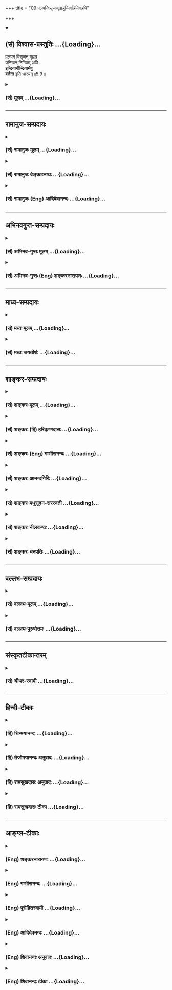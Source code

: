 +++
title = "09 प्रलपन्विसृजन्गृह्णन्नुन्मिषन्निमिषन्नपि"

+++
<div class="js_include" newlevelforh1="2" title="(सं) विश्वास-प्रस्तुतिः" unfilled url="/mahAbhAratam/vyAsaH/shlokashaH/06-bhIShma-parva/03-bhagavad-gItA-parva/saMskRtam/vishvAsa-prastutiH/05_karma-saMnyAsa-yogaH/09_pralapanvisRjangR.md">
<details open><summary><h2>(सं) विश्वास-प्रस्तुतिः ...{Loading}...</h2></summary>

प्रलपन् विसृजन् गृह्णन्न्  
उन्मिषन् निमिषन्न् अपि।  
**इन्द्रियाणीन्द्रियार्थेषु**  
**वर्तन्त** इति धारयन्॥5.9॥
</details>
</div>
<div class="js_include collapsed" newlevelforh1="3" title="(सं) मूलम्" unfilled url="/mahAbhAratam/vyAsaH/shlokashaH/06-bhIShma-parva/03-bhagavad-gItA-parva/saMskRtam/mUlam/05_karma-saMnyAsa-yogaH/09_pralapanvisRjangR.md">
<details><summary><h3>(सं) मूलम् ...{Loading}...</h3></summary>

प्रलपन्विसृजन्गृह्णन्नुन्मिषन्निमिषन्नपि।  
इन्द्रियाणीन्द्रियार्थेषु वर्तन्त इति धारयन्।।5.9।।
</details>
</div>


_________________
## रामानुज-सम्प्रदायः
<div class="js_include collapsed" newlevelforh1="3" title="(सं) रामानुजः मूलम्" unfilled url="/mahAbhAratam/vyAsaH/shlokashaH/06-bhIShma-parva/03-bhagavad-gItA-parva/saMskRtam/rAmAnujaH/mUlam/05_karma-saMnyAsa-yogaH/09_pralapanvisRjangR.md">
<details><summary><h3>(सं) रामानुजः मूलम् ...{Loading}...</h3></summary>

।।5.9।। एवम् आत्म**तत्त्ववित्** श्रोत्रादीनि ज्ञानेन्द्रियाणि वागादीनि
कर्मेन्द्रियाणि प्राणाः च स्वस्य विषयेषु **वर्तन्ते इति धारयन्**
अनुसन्दधानो न अहं **किञ्चित् करोमि इति मन्येत।** ज्ञानैकस्वभावस्य मम
कर्ममूलेन्द्रियप्राणसम्बन्धकृतम् ईदृशं कर्तृत्वम् न स्वरूपप्रयुक्तम् इति
मन्येत इत्यर्थः।

</details>
</div>
<div class="js_include collapsed" newlevelforh1="3" title="(सं) रामानुजः वेङ्कटनाथः" unfilled url="/mahAbhAratam/vyAsaH/shlokashaH/06-bhIShma-parva/03-bhagavad-gItA-parva/saMskRtam/rAmAnujaH/venkaTanAthaH/05_karma-saMnyAsa-yogaH/09_pralapanvisRjangR.md">
<details><summary><h3>(सं) रामानुजः वेङ्कटनाथः ...{Loading}...</h3></summary>

8 5.9।। एवमर्जुनस्य परिपृच्छतः साक्षात्प्रश्नस्योत्तरमुक्तम् अथ तदाशयविदो
भगवत आभिप्रायिकं वाक्यमुत्तरसङ्गत्यर्थं दर्शयति यत इति। युक्तोऽत्र
योगनिष्ठः तत्त्ववित् तदन्तर्गतात्मतत्त्वविज्ञानवान्। तदाह
एवमात्मतत्त्वविदिति। पश्यन् श्रृण्वन् स्पृशन् जिघ्रन् अश्नन् इति
चक्षुश्श्रोत्रत्वरघ्राणजिह्वाख्यज्ञानेन्द्रियव्यापाराः। गच्छन् प्रलपन्
विसृजन् गृह्णन् इति पादादिकर्मेन्द्रियव्यापाराः। तत्रविसृजन् इति
पायूपस्थव्यापारसङ्ग्रहः। उक्तं चपायूपस्थे विसर्गार्थमिन्द्रिये
तुल्यकर्मणी। विसर्गे च पुरीषस्य विसर्गे चाभिकामतः इति। स्वपन् श्वसन्
उन्मिषन् निमिषन् इति तुप्राणव्यापाराः। स्वापस्य तमोवृत्तित्वेऽपि
प्राणाधीनत्वं सिद्धम्। उन्मिषन् निमिषन् इति तु
व्यानाख्यप्राणव्यापारः। श्वसन् इति तु
प्राणसंज्ञकप्राणविशेषव्यापारः। गृह्णन् इति पाणिव्यापारपरोऽपि
अपानव्यापारस्यापि तन्त्रेण ग्राहकः। तदपानेनाजिघृक्षत्तदावयत्स य
एषोऽन्नस्य ग्रहो यद्वायुः ऐ.उ.3।10 इति। एवं विभागज्ञापनाय श्रोत्रादीनि
ज्ञानेन्द्रियाणि वागादीनि च कर्मेन्द्रियाणि प्राणाश्चेत्युक्तम्।
इन्द्रियशब्दोऽत्र सर्वेन्द्रियप्रवृत्त्यादिहेतुतया प्राणसंवादादिषु
प्रसिद्ध मुख्यप्राणमजहल्लक्षणया लक्षयतीति तात्पर्यम्। इन्द्रियार्थेषु
इत्येतदपि तथैव लक्षकमिति व्यञ्जनायस्वविषयेष्वित्युक्तम्।
नन्विन्द्रियप्राणेष्वर्कर्तृषु कर्तृत्वाध्यासः स्वस्याकर्तृत्वबुद्धिश्च
भ्रान्तिरेव स्यात् आत्मन एव कर्तृत्वस्यकर्ता शास्त्रार्थवत्त्वात्
ब्र.सू.2।3।33 इत्यादिभिःस्थापितत्वादित्यत्राहज्ञानैकस्वभावस्येति।
कर्मणां मिथ्यात्वानुसन्धानमिह परोक्तमयुक्तम्इन्द्रियाणीन्द्रियार्थेषु
वर्तन्ते इत्यस्याप्यननुसन्धेयत्वप्रसङ्गात्। मुक्तस्य
स्वेच्छागृहीतेन्द्रियादिव्यवच्छेदायोपाधीनामप्यौपाधिकत्वव्यञ्जनाय
चकर्ममूलशब्दः। ईदृशमिति पुण्यपापरूपमित्यर्थः। अत्रतत्त्ववित् इति
निरुपाधिकस्वरूपपरत्वात्कार्यकारण 13।20 इत्यादाविव न
चिदचिद्व्यापारविभागोक्तिः।  
  

</details>
</div>
<div class="js_include collapsed" newlevelforh1="3" title="(सं) रामानुजः (Eng) आदिदेवानन्दः" unfilled url="/mahAbhAratam/vyAsaH/shlokashaH/06-bhIShma-parva/03-bhagavad-gItA-parva/saMskRtam/rAmAnujaH/english/AdidevAnandaH/05_karma-saMnyAsa-yogaH/09_pralapanvisRjangR.md">
<details><summary><h3>(सं) रामानुजः (Eng) आदिदेवानन्दः ...{Loading}...</h3></summary>

5.8 - 5.9 Thus he who knows the truth concerning the self should reflect in mind that the ear and the other organs of sensation (Jnanendriyas) as also organs of action (Karmendriyas) and the vital currents (the Pranas)
are occupied with their own respective objects. Thus he should know, 'I do not do anything at all.' He should reflect, 'My intrinsic nature is one of knowledge. The sense of agency comes because of the association of the self with the senses and the Pranas which are rooted in Karma. It does not spring from my essential nature.'

</details>
</div>


_________________
## अभिनवगुप्त-सम्प्रदायः
<div class="js_include collapsed" newlevelforh1="3" title="(सं) अभिनव-गुप्तः मूलम्" unfilled url="/mahAbhAratam/vyAsaH/shlokashaH/06-bhIShma-parva/03-bhagavad-gItA-parva/saMskRtam/abhinava-guptaH/mUlam/05_karma-saMnyAsa-yogaH/09_pralapanvisRjangR.md">
<details><summary><h3>(सं) अभिनव-गुप्तः मूलम् ...{Loading}...</h3></summary>

।।5.7 5.11।। योगयुक्त इत्यादि आत्मसिद्धये इत्यन्तम्। सर्वभूतानामात्मभूतः
आत्मा यस्य स सर्वमपि कुर्वाणो न लिप्यते अकरणप्रतिषेधारूढत्वात्। अत एव
दर्शनादीनि कुर्वन्नपि असौ एवं धारयति प्रतिपत्तिदार्ढ्येन निश्चिनुते
चक्षुरादीनामिन्द्रियाणां यदि स्वविषयेषु प्रवृत्तिः मम किमायातम् न हि
अन्यस्य कृतेनापरस्य +++(S अन्यस्य कृतेनान्यस्य अन्यकृतेन परस्य)+++ लेपः इति।
तदेव ब्रह्मणि कर्मणां समर्पणम्। अत्र चिह्नम् अस्य गतसङ्गता। अतो न
लिप्यते। योगिनश्च केवलैः सङ्गरहितैः परस्परानपेक्षिभिश्च कायादिभिः
कुर्वन्ति कर्माणि सङ्गाभावात्।

</details>
</div>
<div class="js_include collapsed" newlevelforh1="3" title="(सं) अभिनव-गुप्तः (Eng) शङ्करनारायणः" unfilled url="/mahAbhAratam/vyAsaH/shlokashaH/06-bhIShma-parva/03-bhagavad-gItA-parva/saMskRtam/abhinava-guptaH/english/shankaranArAyaNaH/05_karma-saMnyAsa-yogaH/09_pralapanvisRjangR.md">
<details><summary><h3>(सं) अभिनव-गुप्तः (Eng) शङ्करनारायणः ...{Loading}...</h3></summary>

5.9 See Comment under 5.11

</details>
</div>


_________________
## माध्व-सम्प्रदायः
<div class="js_include collapsed" newlevelforh1="3" title="(सं) मध्वः मूलम्" unfilled url="/mahAbhAratam/vyAsaH/shlokashaH/06-bhIShma-parva/03-bhagavad-gItA-parva/saMskRtam/madhvaH/mUlam/05_karma-saMnyAsa-yogaH/09_pralapanvisRjangR.md">
<details><summary><h3>(सं) मध्वः मूलम् ...{Loading}...</h3></summary>

।।5.8 5.9।। सन्न्यासं स्पष्टयति पुनः श्लोकद्वयेन।

</details>
</div>
<div class="js_include collapsed" newlevelforh1="3" title="(सं) मध्वः जयतीर्थः" unfilled url="/mahAbhAratam/vyAsaH/shlokashaH/06-bhIShma-parva/03-bhagavad-gItA-parva/saMskRtam/madhvaH/jayatIrthaH/05_karma-saMnyAsa-yogaH/09_pralapanvisRjangR.md">
<details><summary><h3>(सं) मध्वः जयतीर्थः ...{Loading}...</h3></summary>

।।5.8 5.9।। नैव किञ्चिदित्यादेः प्रतिपाद्यमाह **सन्न्यासमि**ति। ज्ञेयः
इत्यादिनाविशुद्धात्मा इत्यादिना च स्पष्टीकृतत्वात् **पुनरि**ति। स्पष्टं
च प्रागनुक्तसङ्कल्पत्यागस्याभिधानात्।

</details>
</div>


_________________
## शाङ्कर-सम्प्रदायः
<div class="js_include collapsed" newlevelforh1="3" title="(सं) शङ्करः मूलम्" unfilled url="/mahAbhAratam/vyAsaH/shlokashaH/06-bhIShma-parva/03-bhagavad-gItA-parva/saMskRtam/shankaraH/mUlam/05_karma-saMnyAsa-yogaH/09_pralapanvisRjangR.md">
<details><summary><h3>(सं) शङ्करः मूलम् ...{Loading}...</h3></summary>

।।5.8 5.9।। **नैव किञ्चित् करोमीति युक्तः** समाहितः सन् **मन्येत**
चिन्तयेत् **तत्त्ववित्** आत्मनो याथात्म्यं तत्त्वं वेत्तीति तत्त्ववित्
परमार्थदर्शीत्यर्थः।। कदा कथं वा तत्त्वमवधारयन् मन्येत इति उच्यते
पश्यन्निति। मन्येत इति पूर्वेण संबन्धः। यस्य एवं तत्त्वविदः
सर्वकार्यकरणचेष्टासु कर्मसु अकर्मैव पश्यतः सम्यग्दर्शिनः तस्य
सर्वकर्मसंन्यासे एव अधिकारः कर्मणः अभावदर्शनात्। न हि मृगतृष्णिकायाम्
उदकबुद्ध्या पानाय प्रवृत्तः उदकाभावज्ञानेऽपि तत्रैव पानप्रयोजनाय
प्रवर्तते।।  
  
यस्तु पुनः अतत्त्ववित् प्रवृत्तश्च कर्मयोगे

</details>
</div>
<div class="js_include collapsed" newlevelforh1="3" title="(सं) शङ्करः (हि) हरिकृष्णदासः" unfilled url="/mahAbhAratam/vyAsaH/shlokashaH/06-bhIShma-parva/03-bhagavad-gItA-parva/saMskRtam/shankaraH/hindI/harikRShNadAsaH/05_karma-saMnyAsa-yogaH/09_pralapanvisRjangR.md">
<details><summary><h3>(सं) शङ्करः (हि) हरिकृष्णदासः ...{Loading}...</h3></summary>

।।5.9।। तत्त्वको समझकर कब और किस प्रकार ऐसे माने सो कहते हैं ( देखता
सुनता छूता सूँघता खाता चलता सोता श्वास लेता बोलता त्याग करता ग्रहण करता
तथा आँखोंको खोलता और मूँदता हुआ भी इन्द्रियाँ इन्द्रियोंके विषयमें बर्त
रही हैं ऐसे समझकर ) ऐसे माने कि मैं कुछ भी नहीं करता। इस प्रकार इसका
पहलेके आधे श्लोकसे सम्बन्ध है। जो इस प्रकार तत्त्वज्ञानी है अर्थात् सब
इन्द्रियाँ और अन्तःकरणोंकी चेष्टारूप कर्मोंमें अकर्म देखनेवाला है वह
अपनेमें कर्मोंका अभाव देखता है इसलिये उस यथार्थ ज्ञानीका
सर्वकर्मसंन्यासमें ही अधिकार है। क्योंकि मृगतृष्णिकामें जल समझकर उसको
पीनेके लिये प्रवृत्त हुआ मनुष्य उसमें जलके अभावका ज्ञान हो जानेपर फिर भी
वही जल पीनेके लिये प्रवृत्त नहीं होता।

</details>
</div>
<div class="js_include collapsed" newlevelforh1="3" title="(सं) शङ्करः (Eng) गम्भीरानन्दः" unfilled url="/mahAbhAratam/vyAsaH/shlokashaH/06-bhIShma-parva/03-bhagavad-gItA-parva/saMskRtam/shankaraH/english/gambhIrAnandaH/05_karma-saMnyAsa-yogaH/09_pralapanvisRjangR.md">
<details><summary><h3>(सं) शङ्करः (Eng) गम्भीरानन्दः ...{Loading}...</h3></summary>

5.9 Yuktah, remaining absorbed in the Self; tattva-vit, the knower of
Reality-knower of the real nature of Truth, of the Self, i.e., the seer
of the supreme Reality; manyeta, should think; 'na karomi eva, I
certainly do not do; kincit, anything.' Having realized the Truth, when
or how should he think; This is being answered; Api, even; pasyan, while
seeing; srnvan, hearing; sprsan, touching; jighran, smelling; asnan,
eating; gacchan, moving; svapan, sleeping; svasan, breathing; pralapan,
speaking; visrjan, releasing; grhnan, holding; unmisan, opening;
nimisan, closing the eyes. All these are to be connected with the above
manyeta (should think). For the man who has known the Truth thus, who
finds nothing but inaction in action-in all the movements of the body
and organs-, and who has full realization, there is competence only for
giving up all actions because of his realization of the nonexistence of
actions. Indeed, one who proceeds to drink water in a mirage thinking
that water is there, surely does not go there itself for drinking water
even after knowing that no water exists there!

</details>
</div>
<div class="js_include collapsed" newlevelforh1="3" title="(सं) शङ्करः आनन्दगिरिः" unfilled url="/mahAbhAratam/vyAsaH/shlokashaH/06-bhIShma-parva/03-bhagavad-gItA-parva/saMskRtam/shankaraH/AnandagiriH/05_karma-saMnyAsa-yogaH/09_pralapanvisRjangR.md">
<details><summary><h3>(सं) शङ्करः आनन्दगिरिः ...{Loading}...</h3></summary>

।।5.9।। सार्धं समनन्तरश्लोकमाकाङ्क्षापूर्वकमुत्थापयति **कदेत्यादिना।**
चक्षुरादिज्ञानेन्द्रियैर्वागादिकर्मेन्द्रियैः
प्राणादिवायुभेदैरन्तःकरणचतुष्टयेन च तत्तच्चेष्टानिर्वर्तनावस्थायां
तत्तदर्थेषु सर्वा प्रवृत्तिरिन्द्रियाणामेवेत्यनुसंदधानो नैव
किंचित्करोमीति विद्वान्प्रतिपद्यत इत्यर्थः। यथोक्तस्य विदुषो
विध्यभावेऽपि विद्यासामर्थ्यात्प्रतिपत्तिकर्मभूतं कर्मसंन्यासं
फलात्मकमभिलषति **यस्येति।** अज्ञस्येव विदुषोऽपि कर्मसु
प्रवृत्तिसंभवात्कुतः संन्यासेऽधिकारः स्यादित्याशङ्क्याह **नहीति।**

</details>
</div>
<div class="js_include collapsed" newlevelforh1="3" title="(सं) शङ्करः मधुसूदन-सरस्वती" unfilled url="/mahAbhAratam/vyAsaH/shlokashaH/06-bhIShma-parva/03-bhagavad-gItA-parva/saMskRtam/shankaraH/madhusUdana-sarasvatI/05_karma-saMnyAsa-yogaH/09_pralapanvisRjangR.md">
<details><summary><h3>(सं) शङ्करः मधुसूदन-सरस्वती ...{Loading}...</h3></summary>

।।5.9।। तत्र दर्शनश्रवणस्पर्शनघ्राणाशनानि चक्षुःश्रोत्रत्वग्घ्राणरसनानां
पञ्चज्ञानेन्द्रियाणां
व्यापाराःपश्यन्शृण्वन्स्पृशञ्जिघ्रन्नश्नन्नित्युक्ताः। गतिः पादयोः
प्रलापो वाचः विसर्गः पायुपस्थयोः ग्रहणं हस्तयोरिति पञ्च
कर्मेन्द्रियव्यापाराः गच्छन्प्रलपन्विसृजन्गृह्णन्नित्युक्ताः। श्वसन्निति
प्राणादिपञ्चकस्य व्यापारोपलक्षणम्। उन्मिषन्निमिषन्निति
नागकूर्मादिपञ्चकस्य। स्वपन्नित्यन्तःकरणचतुष्टस्य। अर्थक्रमवशात्पाठक्रमं
भंक्त्वा व्याख्याताविमौ श्लोकौ।
यस्मात्सर्वव्यापारेष्वप्यात्मनोऽकर्तृत्वमेव पश्यति अतः कुर्वन्नपि न
लिप्यत इति युक्तमेवोक्तमिति भावः।

</details>
</div>
<div class="js_include collapsed" newlevelforh1="3" title="(सं) शङ्करः नीलकण्ठः" unfilled url="/mahAbhAratam/vyAsaH/shlokashaH/06-bhIShma-parva/03-bhagavad-gItA-parva/saMskRtam/shankaraH/nIlakaNThaH/05_karma-saMnyAsa-yogaH/09_pralapanvisRjangR.md">
<details><summary><h3>(सं) शङ्करः नीलकण्ठः ...{Loading}...</h3></summary>

।।5.8 5.9।। न लिप्यत इत्येतदुपपादयति **नैवेति** **द्वाभ्याम्।**
तत्त्ववित् अहं नैव किंचित्करोमीति मन्येत मन्यते। तत्र हेतुः। इन्द्रियाणि
उपलक्षणमिदं प्राणादेरपि। इन्द्रियादय इन्द्रियार्थेषु स्वेषु विषयेषु
वर्तन्ते इति धारयन्निश्चिन्वन्नत्वहं विषयेषु वर्ते इति मन्यते।
धारयन्निति हेतौ शतृप्रत्ययः। अत्र दर्शनादयः पञ्चज्ञानेन्द्रियाणां
व्यापाराः। गमनविसर्गप्रलपनग्रहणानि कर्मेन्द्रियाणाम्। तानिच
आनन्दस्योपलक्षणानि। श्वसन्निति प्राणस्य स्वपन्निति बुद्धेः
उन्मेषणनिमेषणे कूर्माख्यप्राणस्येति विभागः। क्रमस्त्वविवक्षितः। एतानि
कुर्वन्नप्यभिमानाभावान्नलिप्यत इत्यर्थः।

</details>
</div>
<div class="js_include collapsed" newlevelforh1="3" title="(सं) शङ्करः धनपतिः" unfilled url="/mahAbhAratam/vyAsaH/shlokashaH/06-bhIShma-parva/03-bhagavad-gItA-parva/saMskRtam/shankaraH/dhanapatiH/05_karma-saMnyAsa-yogaH/09_pralapanvisRjangR.md">
<details><summary><h3>(सं) शङ्करः धनपतिः ...{Loading}...</h3></summary>

।।5.8 5.9।। कुर्वन्नपि कुतो न लिप्यत इत्याशङ्क्य यतोऽसौ परमार्थतो न
करोतीत्याह द्वाभ्याम् **नैवेति।** युक्तः समाहितः सन्नादौ कर्मयोगयुक्त
इति वाऽयं पक्षोऽध्याहारसापेक्षत्वादाचार्यैरुपेक्षितिः।
तत्त्ववित्परमार्थदर्शी नैव किंचित्करोमीति मन्येत मन्यते।
कदेत्यपेक्षायामाह पश्यन्नित्यादि। अपेः सर्वत्र संबन्धः।
पश्यन्नित्यादिज्ञानेन्द्रियाणां व्यापारान् गच्छन्निति पादयोर्व्यापारं
स्वपन्निति बुद्धेः श्वसन्निति प्राणस्य प्रलपन्निति वाचः विसृजन्निति
पायूपस्थयोः गृह्णन्निति हस्तयोः उन्मिषन्निमिषन्निति कूर्माख्यप्राणस्य
कुर्वन्नपीन्द्रियाणीन्द्रियार्थेषु वर्तन्ते नाहमसङ्ग आत्मेति धारयन्
बुद्य्धा निश्चयं कुर्वन् किंचित्सरोमीति तत्त्वविन्मन्यतेऽतो न लिप्यत
इत्यर्थः। यद्वानन्वेवं कर्तृत्वाभिमानशून्य इन्द्रियैः प्रतिषिद्धमपि
कुर्यादित्यत आह **इन्द्रियाणीति।** इन्द्रियाणीन्द्रियार्थेष्विष्टेषु
विषयेषु वर्तन्त इति हेतोरन्याय्यमपि कुर्युरित्य इन्द्रियाणि
धारयन्त्त्स्वायत्तानि यथेष्टसंचारपराङ्भुखानि कुर्वन्निति। अस्मिन्पक्षे
प्रकरणविरोधोऽनुषक्लेशश्च परिहर्तव्यः।

</details>
</div>


_________________
## वल्लभ-सम्प्रदायः
<div class="js_include collapsed" newlevelforh1="3" title="(सं) वल्लभः मूलम्" unfilled url="/mahAbhAratam/vyAsaH/shlokashaH/06-bhIShma-parva/03-bhagavad-gItA-parva/saMskRtam/vallabhaH/mUlam/05_karma-saMnyAsa-yogaH/09_pralapanvisRjangR.md">
<details><summary><h3>(सं) वल्लभः मूलम् ...{Loading}...</h3></summary>

।।5.8 5.9।। कुर्वन्नपि न लिप्यते इत्येतद्विरुद्धमित्याशङ्क्य
सर्वेन्द्रियव्यापारसत्वेऽपि कर्तृत्त्वाद्यभिमानाभावेन
निर्द्वन्द्वत्वान्न विरुद्धमित्याह नैव किञ्चिदिति। मनस इन्द्रियाणां च
व्यापाराःउन्मिषन्निमिषन्नपि इत्यन्तं निर्दिष्टाः। स्वविषयेषु
हीमानीन्द्रियाणि प्रवर्त्तन्ते नाहमिति। साङ्ख्यवद्धारवन् न लिप्यते। तथा
चोक्तं सूत्रकृतातदविगम उत्तरपूर्वाघयोरश्लेषविनाशौ ब्र.सू.4।1।13 इति।
कर्मभिर्न स बध्यतेइति।

</details>
</div>
<div class="js_include collapsed" newlevelforh1="3" title="(सं) वल्लभः पुरुषोत्तमः" unfilled url="/mahAbhAratam/vyAsaH/shlokashaH/06-bhIShma-parva/03-bhagavad-gItA-parva/saMskRtam/vallabhaH/puruShottamaH/05_karma-saMnyAsa-yogaH/09_pralapanvisRjangR.md">
<details><summary><h3>(सं) वल्लभः पुरुषोत्तमः ...{Loading}...</h3></summary>

।। 5.9ननु नियतफलस्य कर्मणः कृतस्य कथं न फलं इत्याशङ्क्याह नैव
किञ्चिदित्यादित्रयेण। तत्त्ववित् भगवदिङ्गितज्ञः युक्तः मद्भावयुक्तः
सन्नैव किञ्चित्करोमि अहं किञ्चिदपि न करोमि किन्तु भगवदिच्छया तदाज्ञया
यथा स कारयति तथा वारिवशात्तृणादिचलनवत् कर्म किमपि मत्तो न भवति न त्वहं
करोमि इति यो मन्येत स पापेन कर्मजफलेन न लिप्यते। एवंरूपस्य स्थितिमाह
पश्यन्निति। भावात्मकेन मनसा स्थिरीकृतालौकिकेन्द्रियैश्चक्षुःप्रभृतिभिः
पश्यन् भगवत्स्वरूपदर्शनं कुर्वन् शृण्वन् भगवत्कूजितवेण्वादिशब्दान्
स्पृशन् भगवच्चरणारविन्दस्पर्श कुर्वन् जिघ्रन् भगवन्मुखामोदाद्याघ्राणं
कुर्वन् अश्रन्৷৷. गच्छन् गोचारणादिलीलायां सङ्गे गच्छन् स्वपन् लीलादिसमये
नेत्रमुद्रणं कुर्वन् श्वसन् विप्रयोगादिना श्वासविमोकं कुर्वन् प्रलपन्
तद्भावेन मत्तावस्थायां भ्रमरवद्गानं कुर्वन् विसृजन् तदवस्थायामेव दूरे
यच्छन् गृह्णन् तदवस्थयैवालिङ्गनादि चरणेषु कुर्वन् उन्मिषन्
मत्तावस्थात्यागेन स्वरूपानुभवं कुर्वन् निमिषन् तत्सुखानुभवेन
नेत्रनिमीलनं कुर्वन् इन्द्रियाणि इन्द्रियार्थेषु भगवदवयवेषु वर्तन्त इति
धारयन्।  
  

</details>
</div>


_________________
## संस्कृतटीकान्तरम्
<div class="js_include collapsed" newlevelforh1="3" title="(सं) श्रीधर-स्वामी" unfilled url="/mahAbhAratam/vyAsaH/shlokashaH/06-bhIShma-parva/03-bhagavad-gItA-parva/saMskRtam/shrIdhara-svAmI/05_karma-saMnyAsa-yogaH/09_pralapanvisRjangR.md">
<details><summary><h3>(सं) श्रीधर-स्वामी ...{Loading}...</h3></summary>

।।5.8 5.9।। कर्म कुर्वन्नपि न लिप्यत इत्येतद्विरुद्धमित्याशङ्क्य
कर्तृत्वाभिमानाभावान्न विरुद्धमित्याह **नैवेति** द्वाभ्याम्। कर्मयोगेन
युक्तः क्रमेण तत्त्वविद्भूत्वा दर्शनश्रवणादीनि कुर्वन्नपि
इन्द्रियाणीन्द्रियार्थेषु वर्तन्त इति धारयन्बुद्ध्या निश्चित्य
किंचिदप्यहं न करोमीति मन्येत मन्यते। तत्र दर्शनश्रवणस्पर्शनावघ्राणाशनानि
चक्षुरादिज्ञानेन्द्रियव्यापाराः गतिः पादयोः स्वापो बुद्धेः श्वासः
प्राणस्य प्रलपनं वागिन्द्रियस्य विसर्गः पायूपस्थयोः ग्रहणं हस्तयोः
उन्मेषणनिमेषणे कूर्माख्यप्राणस्येति विवेकः। एतानि कर्माणि
कुर्वन्नप्यनभिमानाद्ब्रह्मविन्न लिप्यते। तथाच पारमर्षं सूत्रं तदधिगम
उत्तरपूर्वाघयोरश्लेषविनाशौ तद्व्यपदेशात इति।

</details>
</div>


_________________
## हिन्दी-टीकाः
<div class="js_include collapsed" newlevelforh1="3" title="(हि) चिन्मयानन्दः" unfilled url="/mahAbhAratam/vyAsaH/shlokashaH/06-bhIShma-parva/03-bhagavad-gItA-parva/hindI/chinmayAnandaH/05_karma-saMnyAsa-yogaH/09_pralapanvisRjangR.md">
<details><summary><h3>(हि) चिन्मयानन्दः ...{Loading}...</h3></summary>

।।5.9।। एक ज्ञानी सिद्ध पुरुष भी जगत् में औरों के समान ही कुशलतापूर्वक
कर्म करते हुए रहता है न कि पाषाण की प्रतिमा के समान निष्क्रिय होकर। सर्व
सामान्य और स्वाभाविक क्रियायों की एक सूची ही इन दो श्लोकों में दी हुई है
जैसे देखता हुआ सुनता हुआ৷৷.आदि। भगवान् कहते हैं कि जीवन की इन अपरिहार्य
क्रियायों में ज्ञानी पुरुष किसी प्रकार का कर्तृत्व अभिमान नहीं
रखता। निद्रा अवस्था में अहंकार के अभाव में हमें अपनी श्वसन क्रिया का कोई
भान नहीं रहता। इसी प्रकार अहंकार के नष्ट होने पर उपर्युक्त सभी क्रियाएँ
अपने स्वाभाविक रूप से होती रहती हैं। परन्तु ज्ञानी पुरुष को सदा यह भान
रहता है कि मैं किंचिन्मात्र कर्म नहीं करता हूँ। इसका अर्थ यह नहीं हुआ कि
सिद्ध पुरुष उपचाररहित नींद में चलने वाला रोगी बन जाता है दोनों में मुख्य
भेद यह है कि नींद में चलने वाले को किसी प्रकार का भान नहीं रहता जबकि
ज्ञानी पुरुष अपने चैतन्य स्वरूप के प्रति सदा जागरूक रहता है। युक्त
अर्थात् आत्मस्वरूप में स्थित इस शब्द के द्वारा यह सूचित करते हैं कि
अहंकार का पूर्ण त्याग करना केवल आत्मज्ञानी के लिये ही संभव हो सकता है।
इस युक्तता में साधक तथा सिद्ध पुरुषों के भेद से कुछ तारतम्य होता है।
जहाँ साधकगण अध्ययन श्रवण मनन आदि की सहायता से बौद्धिक स्तर पर स्वस्वरूप
के प्रति सजग रहने का प्रयत्न करते हैं वहाँ सिद्ध पुरुष के लिए तो
स्वस्वरूपानुभूति सदा सहज रूप में बनी ही रहती है। अत अहंकार का त्याग करने
के लिए हमको आत्मज्ञान प्राप्त करना चाहिए। जाग्रत अवस्था के अपने
व्यक्तित्व का विस्मरण होने पर ही हम अपने ही बनाये स्वप्न के शिकार बन
जाते हैं। स्वप्नावस्था के दुखों का अन्त तभी होगा जब हम पुन अपने जाग्रत
अवस्था के स्वरूप का साक्षात्कार कर लेंगे। इसी प्रकार मैं कर्ता हूँ इस
अविद्या जनित कर्तृत्व भाव की निवृत्ति आत्मस्वरूप के सम्यक् ज्ञान से ही
होगी कि आत्मा अर्थात् मैं अकर्ता हूँ। इसी तथ्य को इस श्लोक में दर्शाया
गया है कि ज्ञानी पुरुष जानता है कि इन्द्रियाँं अपनेअपने विषयों में विचरण
करती हैं जबकि आत्मा सदा अकर्त्ता ही है। यदि समुद्र चेतन होता तो वह स्वयं
में ही उत्पन्न और नष्ट होती हुई लहरों को देख सकता। आत्मस्वरूप में स्थित
ज्ञानी पुरुष शरीरादि उपाधियों द्वारा किये जा रहे कर्मों को साक्षी भाव से
देखता रहता है। टंकण (टाइप) करते हुए हम अपनी उँगलियों को कार्यरत देख सकते
हैं और तब टाइप राइटर पर चलती उँगलियों की क्रिया एक क्रीड़ा बन जाती है।
यही स्थिति है ज्ञानी पुरुष की। चिन्ता और विक्षेप से रहित हुआ आत्मानुभूति
में स्थित पुरुष का यह निश्चयात्मक ज्ञान होता है कि मैं किंचिन्मात्र कर्म
नहीं करता हूँ। परन्तु कर्म में ही प्रवृत्त अतत्त्ववित् पुरुष को किस
प्रकार कर्म करने चाहिये भगवान् कहते हैं

</details>
</div>
<div class="js_include collapsed" newlevelforh1="3" title="(हि) तेजोमयानन्दः अनुवादः" unfilled url="/mahAbhAratam/vyAsaH/shlokashaH/06-bhIShma-parva/03-bhagavad-gItA-parva/hindI/tejomayAnandaH/anuvAdaH/05_karma-saMnyAsa-yogaH/09_pralapanvisRjangR.md">
<details><summary><h3>(हि) तेजोमयानन्दः अनुवादः ...{Loading}...</h3></summary>

।।5.9।। बोलता हुआ, त्यागता हुआ, ग्रहण करता हुआ तथा आँखों को खोलता और
बन्द करता हुआ (वह) निश्चयात्मक रूप से जानता है कि सब इन्द्रियाँ
अपने-अपने विषयों में विचरण कर रही हैं।।

</details>
</div>
<div class="js_include collapsed" newlevelforh1="3" title="(हि) रामसुखदासः अनुवादः" unfilled url="/mahAbhAratam/vyAsaH/shlokashaH/06-bhIShma-parva/03-bhagavad-gItA-parva/hindI/rAmasukhadAsaH/anuvAdaH/05_karma-saMnyAsa-yogaH/09_pralapanvisRjangR.md">
<details><summary><h3>(हि) रामसुखदासः अनुवादः ...{Loading}...</h3></summary>

।।5.8 -- 5.9।। तत्त्वको जाननेवाला साङ्ख्ययोगी देखता, सुनता, छूता, सूँघता,
खाता, चलता, ग्रहण करता, बोलता, मल-मूत्र का त्याग करता, सोता हुआ, श्वास
लेता तथा आँखें खोलता और मूँदता हुआ भी 'सम्पूर्ण इन्द्रियाँ इन्द्रियोंके
विषयोंमें बरत रही हैं' -- ऐसा समझकर 'मैं (स्वयं) कुछ भी नहीं करता हूँ'
-- ऐसा माने।

</details>
</div>
<div class="js_include collapsed" newlevelforh1="3" title="(हि) रामसुखदासः टीका" unfilled url="/mahAbhAratam/vyAsaH/shlokashaH/06-bhIShma-parva/03-bhagavad-gItA-parva/hindI/rAmasukhadAsaH/TIkA/05_karma-saMnyAsa-yogaH/09_pralapanvisRjangR.md">
<details><summary><h3>(हि) रामसुखदासः टीका ...{Loading}...</h3></summary>

5.9।।***व्याख्या--*'तत्त्ववित् युक्तः'--**यहाँ ये पद साङ्ख्य-योगके
विवेकशील साधकके वाचक हैं, जो तत्त्ववित् महापुरुषकी तरह निर्भ्रान्त अनुभव
करनेके लिये तत्पर रहता है। उसमें ऐसा विवेक जाग्रत् हो गया है कि सब
क्रियाएँ प्रकृतिमें ही हो रही हैं, उन क्रियाओंका मेरे साथ कोई सम्बन्ध है
ही नहीं। जो अपनेमें अर्थात् स्वरूपमें कभी किञ्चिन्मात्र भी किसी क्रियाके
कर्तापनको नहीं देखता, वह **'तत्त्ववित्'** है। उसमें नित्य-निरन्तर
स्वाभाविक ही यह सावधानी रहती है कि स्वरूपमें कर्तापन है ही नहीं।
प्रकृतिके कार्य शरीर, इन्द्रियाँ, मन, बुद्धि, प्राण आदिके साथ वह कभी भी
अपनी एकता स्वीकार नहीं करता, इसलिये इनके द्वारा होनेवाली क्रियाओंको वह
अपनी क्रियाएँ मान ही कैसे सकता है;

</details>
</div>


_________________
## आङ्ग्ल-टीकाः
<div class="js_include collapsed" newlevelforh1="3" title="(Eng) शङ्करनारायणः" unfilled url="/mahAbhAratam/vyAsaH/shlokashaH/06-bhIShma-parva/03-bhagavad-gItA-parva/english/shankaranArAyaNaH/05_karma-saMnyAsa-yogaH/09_pralapanvisRjangR.md">
<details><summary><h3>(Eng) शङ्करनारायणः ...{Loading}...</h3></summary>

5.9. Taking, rejecting, receiving, opening and closing the eyes, bears in mind that the sense-organs are on their respective objects; and

</details>
</div>
<div class="js_include collapsed" newlevelforh1="3" title="(Eng) गम्भीरानन्दः" unfilled url="/mahAbhAratam/vyAsaH/shlokashaH/06-bhIShma-parva/03-bhagavad-gItA-parva/english/gambhIrAnandaH/05_karma-saMnyAsa-yogaH/09_pralapanvisRjangR.md">
<details><summary><h3>(Eng) गम्भीरानन्दः ...{Loading}...</h3></summary>

5.8-5.9 Remaining absorbed in the Self, the knower of Reality should think, 'I certainly do not do anything', even while seeing, hearing,
touching, smelling, eating, moving, sleeping, breathing, speaking,
releasing, holding, opening and closing the eyes-remembering that the organs function in relation to the objects of the organs.

</details>
</div>
<div class="js_include collapsed" newlevelforh1="3" title="(Eng) पुरोहितस्वामी" unfilled url="/mahAbhAratam/vyAsaH/shlokashaH/06-bhIShma-parva/03-bhagavad-gItA-parva/english/purohitasvAmI/05_karma-saMnyAsa-yogaH/09_pralapanvisRjangR.md">
<details><summary><h3>(Eng) पुरोहितस्वामी ...{Loading}...</h3></summary>

5.9 Though he talks, though he gives and receives, though he opens his eyes and shuts them, he still knows that his senses are merely disporting themselves among the objects of perception.

</details>
</div>
<div class="js_include collapsed" newlevelforh1="3" title="(Eng) आदिदेवनन्दः" unfilled url="/mahAbhAratam/vyAsaH/shlokashaH/06-bhIShma-parva/03-bhagavad-gItA-parva/english/AdidevanandaH/05_karma-saMnyAsa-yogaH/09_pralapanvisRjangR.md">
<details><summary><h3>(Eng) आदिदेवनन्दः ...{Loading}...</h3></summary>

5.9 Speaking, discharging, grasping, opening, closing his eyes etc. He should always bear in mind that the senses operate among sense-objects.

</details>
</div>
<div class="js_include collapsed" newlevelforh1="3" title="(Eng) शिवानन्दः अनुवादः" unfilled url="/mahAbhAratam/vyAsaH/shlokashaH/06-bhIShma-parva/03-bhagavad-gItA-parva/english/shivAnandaH/anuvAdaH/05_karma-saMnyAsa-yogaH/09_pralapanvisRjangR.md">
<details><summary><h3>(Eng) शिवानन्दः अनुवादः ...{Loading}...</h3></summary>

5.9 Speaking, letting go, seizing, opening and closing the eyes convinced that the senses move among the sense-objects.

</details>
</div>
<div class="js_include collapsed" newlevelforh1="3" title="(Eng) शिवानन्दः टीका" unfilled url="/mahAbhAratam/vyAsaH/shlokashaH/06-bhIShma-parva/03-bhagavad-gItA-parva/english/shivAnandaH/TIkA/05_karma-saMnyAsa-yogaH/09_pralapanvisRjangR.md">
<details><summary><h3>(Eng) शिवानन्दः टीका ...{Loading}...</h3></summary>

5.9 प्रलपन् speaking; विसृजन् letting go; गृह्णन् seizing; उन्मिषन्
opening (the eyes); निमिषन् closing (the eyes); अपि also; इन्द्रियाणि
the senses; इन्द्रियार्थेषु amongst the senseobjects; वर्तन्ते move; इति
thus; धारयन् being convinced.Commentary The liberated sage or a Jnani always remains as a witness of the activities of the senses as he identifies himself with the Self or Brahman. He thinks and says; I do not see the eyes perceive. I do not hear the ears hear. I do not smell;
the nose smells; etc. He beholds,inaction in action as he has burnt his actions in the fire of wisdom. (Cf.XIV.1923)

</details>
</div>
